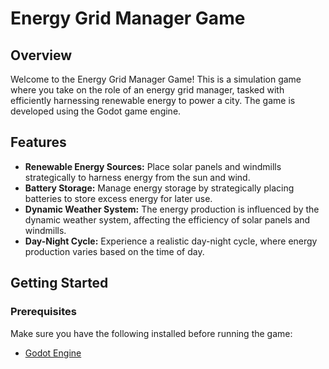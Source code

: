 # Energy Grid Manager Game

## Overview

Welcome to the Energy Grid Manager Game! This is a simulation game where you take on the role of an energy grid manager, tasked with efficiently harnessing renewable energy to power a city. The game is developed using the Godot game engine.

## Features

- **Renewable Energy Sources:** Place solar panels and windmills strategically to harness energy from the sun and wind.
- **Battery Storage:** Manage energy storage by strategically placing batteries to store excess energy for later use.
- **Dynamic Weather System:** The energy production is influenced by the dynamic weather system, affecting the efficiency of solar panels and windmills.
- **Day-Night Cycle:** Experience a realistic day-night cycle, where energy production varies based on the time of day.

## Getting Started

### Prerequisites

Make sure you have the following installed before running the game:

- [Godot Engine](https://godotengine.org/)
